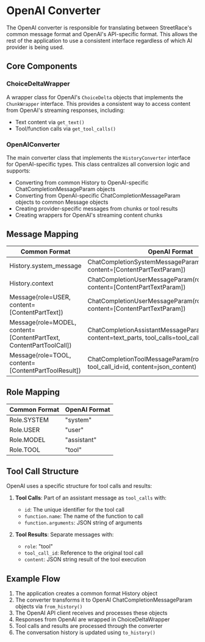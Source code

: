 # OpenAI Converter

The OpenAI converter is responsible for translating between StreetRace's common message format and OpenAI's API-specific format. This allows the rest of the application to use a consistent interface regardless of which AI provider is being used.

## Core Components

### ChoiceDeltaWrapper

A wrapper class for OpenAI's `ChoiceDelta` objects that implements the `ChunkWrapper` interface. This provides a consistent way to access content from OpenAI's streaming responses, including:

- Text content via `get_text()`
- Tool/function calls via `get_tool_calls()`

### OpenAIConverter

The main converter class that implements the `HistoryConverter` interface for OpenAI-specific types. This class centralizes all conversion logic and supports:

- Converting from common History to OpenAI-specific ChatCompletionMessageParam objects
- Converting from OpenAI-specific ChatCompletionMessageParam objects to common Message objects
- Creating provider-specific messages from chunks or tool results
- Creating wrappers for OpenAI's streaming content chunks

## Message Mapping

| Common Format | OpenAI Format |
|---------------|---------------|
| History.system_message | ChatCompletionSystemMessageParam(role='system', content=[ContentPartTextParam]) |
| History.context | ChatCompletionUserMessageParam(role='user', content=[ContentPartTextParam]) |
| Message(role=USER, content=[ContentPartText]) | ChatCompletionUserMessageParam(role='user', content=[ContentPartTextParam]) |
| Message(role=MODEL, content=[ContentPartText, ContentPartToolCall]) | ChatCompletionAssistantMessageParam(role='assistant', content=text_parts, tool_calls=tool_calls) |
| Message(role=TOOL, content=[ContentPartToolResult]) | ChatCompletionToolMessageParam(role='tool', tool_call_id=id, content=json_content) |

## Role Mapping

| Common Format | OpenAI Format |
|---------------|---------------|
| Role.SYSTEM | "system" |
| Role.USER | "user" |
| Role.MODEL | "assistant" |
| Role.TOOL | "tool" |

## Tool Call Structure

OpenAI uses a specific structure for tool calls and results:

1. **Tool Calls**: Part of an assistant message as `tool_calls` with:
   - `id`: The unique identifier for the tool call
   - `function.name`: The name of the function to call
   - `function.arguments`: JSON string of arguments

2. **Tool Results**: Separate messages with:
   - `role`: "tool"
   - `tool_call_id`: Reference to the original tool call
   - `content`: JSON string result of the tool execution

## Example Flow

1. The application creates a common format History object
2. The converter transforms it to OpenAI ChatCompletionMessageParam objects via `from_history()`
3. The OpenAI API client receives and processes these objects
4. Responses from OpenAI are wrapped in ChoiceDeltaWrapper
5. Tool calls and results are processed through the converter
6. The conversation history is updated using `to_history()`